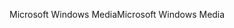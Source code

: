 <span data-ttu-id="fbf44-101">Microsoft Windows Media</span><span class="sxs-lookup"><span data-stu-id="fbf44-101">Microsoft Windows Media</span></span>